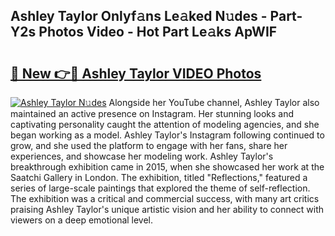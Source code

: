 ## Ashley Taylor Onlyf𝚊ns Le𝚊ked N𝚞des - Part-Y2s Photos Video - Hot Part Le𝚊ks ApWIF

# <h2><a href="http://ab78689.deff.icu/?id=Ashley+Taylor">🔗 New 👉🔴 Ashley Taylor VIDEO Photos</a></h2>

[![Ashley Taylor N𝚞des](https://i.imgur.com/rIISA9y.gif)](http://ab78689.deff.icu/?id=Ashley+Taylor)
Alongside her YouTube channel, Ashley Taylor also maintained an active presence on Instagram. Her stunning looks and captivating personality caught the attention of modeling agencies, and she began working as a model. Ashley Taylor's Instagram following continued to grow, and she used the platform to engage with her fans, share her experiences, and showcase her modeling work. Ashley Taylor's breakthrough exhibition came in 2015, when she showcased her work at the Saatchi Gallery in London. The exhibition, titled "Reflections," featured a series of large-scale paintings that explored the theme of self-reflection. The exhibition was a critical and commercial success, with many art critics praising Ashley Taylor's unique artistic vision and her ability to connect with viewers on a deep emotional level.

